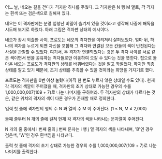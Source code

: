 어느 날, 네오는 길을 걷다가 격자판 하나를 주웠다. 그 격자판은 N 행 M 열로, 각 격자는 흰색 또는 검은색으로 칠해져 있다.

네오는 이 격자판에는 분명 엄청난 비밀이 숨겨져 있을 것이라고 생각해 나중에 해독을 시도해 보기로 하였다. 아래 그림은 격자판 상태의 예시이다.


네오가 잠시 외출한 사이, 프로도는 네오의 격자판을 이리저리 살펴보았다. 얼마 뒤, 하나의 격자를 누르게 되면 자신을 포함해 그 격자와 연결된 모든 칸들의 색이 반전된다는 사실을 관찰할 수 있었다. 여기서, 두 격자가 연결되었다는 것은 두 격자 사이를 서로 같은 색이면서 변을 공유하는 격자들로만 이동하여 오갈 수 있다는 것을 뜻한다. 집으로 돌아온 네오는 프로도가 격자판의 상태를 바꿔버렸다는 것을 알고 좌절했다. 하지만 최종 상태를 알고 있기 때문에, 초기 상태를 추측할 수 있을 것이라는 희망을 가지기로 했다.

프로도는 격자판을 0번 이상 눌렀다(아직 한 번도 누르지 않은 상태일 수도 있다). 현재 각 격자의 색깔이 주어졌을 때, 격자판의 초기 상태로 가능한 경우의 수를 1,000,000,007(109 + 7)로 나눈 나머지를 구하여라. 두 격자판의 상태가 다르다는 것은, 같은 위치의 격자의 색이 다른 경우가 존재할 때로 정의한다.

입력
첫 줄에 격자판의 행의 수 N 과 열의 수 M 이 주어진다. (1 ≤ N, M ≤ 2,000)

둘째 줄부터 N 개의 줄에 걸쳐 현재 각 격자의 색을 나타내는 문자열이 주어진다.

N 개의 줄 중에서 i 번째 줄의 j 번째 문자는 i 행 j 열 격자의 색을 나타내며, 'B'인 경우 검은색, 'W'인 경우 흰색임을 나타낸다.

출력
첫 줄에 격자의 초기 상태로 가능한 경우의 수를 1,000,000,007(109 + 7)로 나눈 나머지를 출력한다.